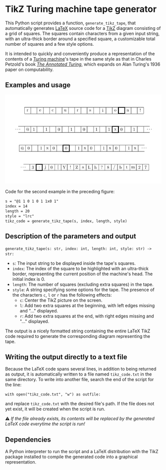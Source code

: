 # TikZ Turing machine tape generator

This Python script provides a function, `generate_tikz_tape`, that automatically generates [LaTeX](https://en.wikipedia.org/wiki/LaTeX) source code for a [TikZ](https://en.wikipedia.org/wiki/PGF/TikZ) diagram consisting of a grid of squares. The squares contain characters from a given input string, with an ultra-thick border around a specified square, a customizable total number of squares and a few style options.

It is intended to quickly and conveniently produce a representation of the contents of a [Turing machine](https://en.wikipedia.org/wiki/Turing_machine)'s tape in the same style as that in Charles Petzold's book [_The Annotated Turing_](https://www.charlespetzold.com/books/), which expands on Alan Turing's 1936 paper on computability.

## Examples and usage

![Examples](examples.png)

Code for the second example in the preceding figure:
```
s = "@1 1 0 1 0 1 1x0 1"
index = 14
length = 20
style = "lrc"
tikz_code = generate_tikz_tape(s, index, length, style)
```

## Description of the parameters and output

`generate_tikz_tape(s: str, index: int, length: int, style: str) -> str:`

* `s`: The input string to be displayed inside the tape's squares.
* `index`: The index of the square to be highlighted with an ultra-thick
  border, representing the current position of the machine's head. The initial
  index is 0.
* `length`: The number of squares (excluding extra squares) in the tape.
* `style`: A string specifying some options for the tape. The presence of
  the characters `c`, `l` or `r` has the following effects:
    * `c`: Center the TikZ picture on the screen.
    * `l`: Add two extra squares at the beginning, with left edges
      missing and "..." displayed.
    * `r`: Add two extra squares at the end, with right edges
          missing and "..." displayed.

The output is a nicely formatted string containing the entire LaTeX TikZ code
required to generate the corresponding diagram representing the tape.

## Writing the output directly to a text file

Because the LaTeX code spans several lines, in addition to being returned
as output, it is automatically written to a file named `tikz_code.txt` in the
same directory. To write into another file, search the end of the script for the
line:
```
with open("tikz_code.txt", "w") as outfile:
```
and replace `tikz_code.txt` with the desired file's path. If the file does
not yet exist, it will be created when the script is run.

⚠️ _If the file already exists, its contents will be replaced by the generated
LaTeX code everytime the script is run!_

## Dependencies

A Python interpreter to run the script and a LaTeX distribution with the TikZ
package installed to compile the generated code into a graphical representation.